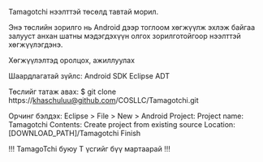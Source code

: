 Tamagotchi нээлттэй төсөлд тавтай морил.

Энэ төслийн зорилго нь Android дээр тоглоом хөгжүүлж эхлэж байгаа залууст анхан шатны мэдэгдэхүүн олгох зорилготойгоор нээлттэй хөгжүүлэгдэнэ.

Хөгжүүлэлтэд оролцох, ажиллуулах

Шаардлагатай зүйлс:
    Android SDK
    Eclipse
    ADT

Төслийг татаж авах:
$ git clone https://khaschuluu@github.com/COSLLC/Tamagotchi.git

Орчинг бэлдэх:
Eclipse > File > New > Android Project:
    Project name: Tamagotchi
    Contents: Create project from existing source
        Location: [DOWNLOAD_PATH]/Tamagotchi
    Finish

!!! TamagoTchi буюу T үсгийг бүү мартаарай !!!
